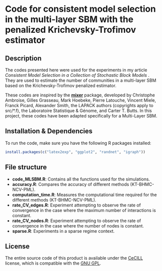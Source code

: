 # Code for consistent model selection in the multi-layer SBM with the penalized Krichevsky-Trofimov estimator

## Description  
 
The codes presented here were used for the experiments in my article *Consistent Model Selection in a Collection of Stochastic Block Models* <!--([preprint link]())-->. They are used to estimate the number of communities in a multi-layer SBM based on the Krichevsky-Trofimov penalized estimator.

These codes are inspired by the [**mixer**](https://cran.r-project.org/web/packages/mixer/index.html) package, developed by Christophe Ambroise, Gilles Grasseau, Mark Hoebeke, Pierre Latouche, Vincent Miele, Franck Picard, Alexander Smith, the LAPACK authors (copyrights apply to src/*.f), the Laboratoire Statistique & Génome, and Carter T. Butts. In this project, these codes have been adapted specifically for a Multi-Layer SBM.
 

## Installation & Dependencies  

To run the code, make sure you have the following R packages installed:  

```r
install.packages(c("latex2exp", "ggplot2", "randnet", "igraph"))
```

## File structure  

- **code_MLSBM.R**: Contains all the functions used for the simulations.  
- **accuracy.R**: Compares the accuracy of different methods (KT-BHMC-NCV-PML).  
- **computation_time.R**: Measures the computational time required for the different methods (KT-BHMC-NCV-PML).  
- **rate_CV_edges.R**: Experiment attempting to observe the rate of convergence in the case where the maximum number of interactions is constant.  
- **rate_CV_nodes.R**: Experiment attempting to observe the rate of convergence in the case where the number of nodes is constant.  
- **sparse.R**: Experiments in a sparse regime context. 
  


## License

The entire source code of this product is available under the [CeCILL](http://www.cecill.info/) license, which is compatible with the [GNU GPL](https://www.gnu.org/licenses/gpl-3.0.html).
